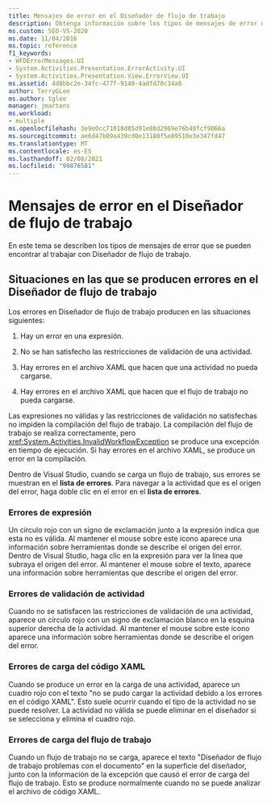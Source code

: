```yaml
---
title: Mensajes de error en el Diseñador de flujo de trabajo
description: Obtenga información sobre los tipos de mensajes de error que puede encontrar al trabajar con Diseñador de flujo de trabajo.
ms.custom: SEO-VS-2020
ms.date: 11/04/2016
ms.topic: reference
f1_keywords:
- WFDErrorMessages.UI
- System.Activities.Presentation.ErrorActivity.UI
- System.Activities.Presentation.View.ErrorView.UI
ms.assetid: 4d8bbc2e-34fc-477f-9140-4adfd70c34a0
author: TerryGLee
ms.author: tglee
manager: jmartens
ms.workload:
- multiple
ms.openlocfilehash: 3e9e0cc71018d85d91e88d2969e76b49fcf9066a
ms.sourcegitcommit: ae6d47b09a439cd0e13180f5e89510e3e347fd47
ms.translationtype: MT
ms.contentlocale: es-ES
ms.lasthandoff: 02/08/2021
ms.locfileid: "99876581"
---
```

# <a name="error-messages-in-workflow-designer"></a>Mensajes de error en el Diseñador de flujo de trabajo

En este tema se describen los tipos de mensajes de error que se pueden encontrar al trabajar con Diseñador de flujo de trabajo.

## <a name="situations-in-which-errors-in-the-workflow-designer-occur"></a>Situaciones en las que se producen errores en el Diseñador de flujo de trabajo

Los errores en Diseñador de flujo de trabajo producen en las situaciones siguientes:

1. Hay un error en una expresión.

2. No se han satisfecho las restricciones de validación de una actividad.

3. Hay errores en el archivo XAML que hacen que una actividad no pueda cargarse.

4. Hay errores en el archivo XAML que hacen que el flujo de trabajo no pueda cargarse.

Las expresiones no válidas y las restricciones de validación no satisfechas no impiden la compilación del flujo de trabajo. La compilación del flujo de trabajo se realiza correctamente, pero <xref:System.Activities.InvalidWorkflowException> se produce una excepción en tiempo de ejecución. Si hay errores en el archivo XAML, se produce un error en la compilación.

Dentro de Visual Studio, cuando se carga un flujo de trabajo, sus errores se muestran en el **lista de errores**. Para navegar a la actividad que es el origen del error, haga doble clic en el error en el **lista de errores**.

### <a name="expression-errors"></a>Errores de expresión
 Un círculo rojo con un signo de exclamación junto a la expresión indica que esta no es válida. Al mantener el mouse sobre este icono aparece una información sobre herramientas donde se describe el origen del error. Dentro de Visual Studio, haga clic en la expresión para ver la línea que subraya el origen del error. Al mantener el mouse sobre el texto, aparece una información sobre herramientas que describe el origen del error.

### <a name="activity-validation-errors"></a>Errores de validación de actividad
 Cuando no se satisfacen las restricciones de validación de una actividad, aparece un círculo rojo con un signo de exclamación blanco en la esquina superior derecha de la actividad. Al mantener el mouse sobre este icono aparece una información sobre herramientas donde se describe el origen del error.

### <a name="xaml-load-errors"></a>Errores de carga del código XAML
 Cuando se produce un error en la carga de una actividad, aparece un cuadro rojo con el texto "no se pudo cargar la actividad debido a los errores en el código XAML". Esto suele ocurrir cuando el tipo de la actividad no se puede resolver. La actividad no válida se puede eliminar en el diseñador si se selecciona y elimina el cuadro rojo.

### <a name="workflow-load-errors"></a>Errores de carga del flujo de trabajo
 Cuando un flujo de trabajo no se carga, aparece el texto "Diseñador de flujo de trabajo problemas con el documento" en la superficie del diseñador, junto con la información de la excepción que causó el error de carga del flujo de trabajo. Esto se produce normalmente cuando no se puede analizar el archivo de código XAML.
